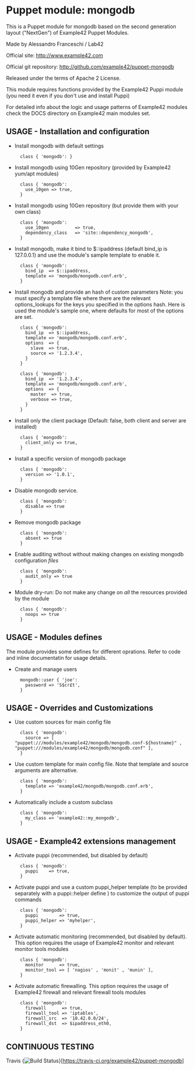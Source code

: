 # Puppet module: mongodb

This is a Puppet module for mongodb based on the second generation layout ("NextGen") of Example42 Puppet Modules.

Made by Alessandro Franceschi / Lab42

Official site: http://www.example42.com

Official git repository: http://github.com/example42/puppet-mongodb

Released under the terms of Apache 2 License.

This module requires functions provided by the Example42 Puppi module (you need it even if you don't use and install Puppi)

For detailed info about the logic and usage patterns of Example42 modules check the DOCS directory on Example42 main modules set.


## USAGE - Installation and configuration

* Install mongodb with default settings

        class { 'mongodb': }

* Install mongodb using 10Gen repository (provided by Example42 yum/apt modules)

        class { 'mongodb':
          use_10gen => true,
        }

* Install mongodb using 10Gen repository (but provide them with your own class)

        class { 'mongodb':
          use_10gen          => true,
          dependency_class   => 'site::dependency_mongodb',
        }

* Install mongodb, make it bind to $::ipaddress (default bind_ip is 127.0.0.1) and use the module's sample template to enable it.

        class { 'mongodb':
          bind_ip  => $::ipaddress,
          template => 'mongodb/mongodb.conf.erb',
        }

* Install mongodb and provide an hash of custom parameters
  Note: you must specify a template file where there are the relevant options_lookups for the keys you specified in the options hash. Here is used the module's sample one, where defaults for most of the options are set.

        class { 'mongodb':
          bind_ip  => $::ipaddress,
          template => 'mongodb/mongodb.conf.erb',
          options  => {
            slave  => true,
            source => '1.2.3.4',
          }
        }

        class { 'mongodb':
          bind_ip  => '1.2.3.4',
          template => 'mongodb/mongodb.conf.erb',
          options  => {
            master  => true,
            verbose => true,
          }
        }


* Install only the client package (Default: false, both client and server are installed)

        class { 'mongodb':
          client_only => true,
        }


* Install a specific version of mongodb package

        class { 'mongodb':
          version => '1.0.1',
        }

* Disable mongodb service.

        class { 'mongodb':
          disable => true
        }

* Remove mongodb package

        class { 'mongodb':
          absent => true
        }

* Enable auditing without without making changes on existing mongodb configuration *files*

        class { 'mongodb':
          audit_only => true
        }

* Module dry-run: Do not make any change on *all* the resources provided by the module

        class { 'mongodb':
          noops => true
        }


## USAGE - Modules defines

The module provides some defines for different oprations. Refer to code and inline documentatin for usage details.

* Create and manage users

        mongodb::user { 'joe':
          password => 'S$cr£t',
        }



## USAGE - Overrides and Customizations
* Use custom sources for main config file 

        class { 'mongodb':
          source => [ "puppet:///modules/example42/mongodb/mongodb.conf-${hostname}" , "puppet:///modules/example42/mongodb/mongodb.conf" ], 
        }


* Use custom template for main config file. Note that template and source arguments are alternative. 

        class { 'mongodb':
          template => 'example42/mongodb/mongodb.conf.erb',
        }

* Automatically include a custom subclass

        class { 'mongodb':
          my_class => 'example42::my_mongodb',
        }


## USAGE - Example42 extensions management 
* Activate puppi (recommended, but disabled by default)

        class { 'mongodb':
          puppi    => true,
        }

* Activate puppi and use a custom puppi_helper template (to be provided separately with a puppi::helper define ) to customize the output of puppi commands 

        class { 'mongodb':
          puppi        => true,
          puppi_helper => 'myhelper', 
        }

* Activate automatic monitoring (recommended, but disabled by default). This option requires the usage of Example42 monitor and relevant monitor tools modules

        class { 'mongodb':
          monitor      => true,
          monitor_tool => [ 'nagios' , 'monit' , 'munin' ],
        }

* Activate automatic firewalling. This option requires the usage of Example42 firewall and relevant firewall tools modules

        class { 'mongodb':       
          firewall      => true,
          firewall_tool => 'iptables',
          firewall_src  => '10.42.0.0/24',
          firewall_dst  => $ipaddress_eth0,
        }


## CONTINUOUS TESTING

Travis {<img src="https://travis-ci.org/example42/puppet-mongodb.png?branch=master" alt="Build Status" />}[https://travis-ci.org/example42/puppet-mongodb]
